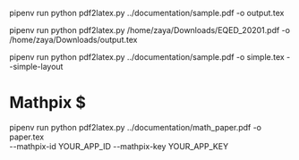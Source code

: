 pipenv run python pdf2latex.py ../documentation/sample.pdf -o output.tex

pipenv run python pdf2latex.py /home/zaya/Downloads/EQED_20201.pdf -o /home/zaya/Downloads/output.tex

pipenv run python pdf2latex.py ../documentation/sample.pdf -o simple.tex --simple-layout

# Mathpix $

pipenv run python pdf2latex.py ../documentation/math_paper.pdf -o paper.tex \
 --mathpix-id YOUR_APP_ID --mathpix-key YOUR_APP_KEY
